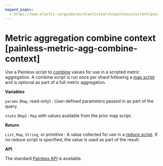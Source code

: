 ```yaml
---
mapped_pages:
  - https://www.elastic.co/guide/en/elasticsearch/painless/current/painless-metric-agg-combine-context.html
---
```


# Metric aggregation combine context [painless-metric-agg-combine-context]

Use a Painless script to [combine](/reference/data-analysis/aggregations/search-aggregations-metrics-scripted-metric-aggregation.md) values for use in a scripted metric aggregation. A combine script is run once per shard following a [map script](/reference/scripting-languages/painless/painless-metric-agg-map-context.md) and is optional as part of a full metric aggregation.

**Variables**

`params` (`Map`, read-only)
:   User-defined parameters passed in as part of the query.

`state` (`Map`)
:   `Map` with values available from the prior map script.

**Return**

`List`, `Map`, `String`, or primitive
:   A value collected for use in a [reduce script](/reference/scripting-languages/painless/painless-metric-agg-reduce-context.md). If no reduce script is specified, the value is used as part of the result.

**API**

The standard [Painless API](https://www.elastic.co/guide/en/elasticsearch/painless/current/painless-api-reference-shared.html) is available.

